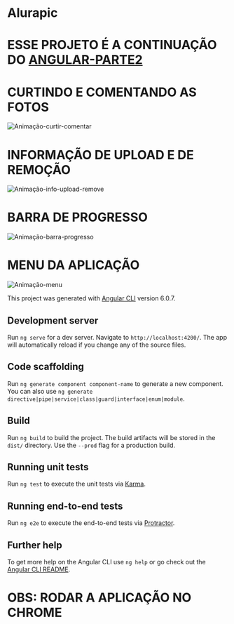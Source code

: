 # Alurapic

# ESSE PROJETO É A CONTINUAÇÃO DO [ANGULAR-PARTE2](https://github.com/MatheusMenecucci23/angular-parte2)

# CURTINDO E COMENTANDO AS FOTOS
![Animação-curtir-comentar](https://user-images.githubusercontent.com/72262553/130475804-9b50493b-3819-49f8-8b6b-38a2d54aabdf.gif)

# INFORMAÇÃO DE UPLOAD E DE REMOÇÃO
![Animação-info-upload-remove](https://user-images.githubusercontent.com/72262553/130475832-4a722b89-2a33-4def-b108-4fb93da6f186.gif)

# BARRA DE PROGRESSO
![Animação-barra-progresso](https://user-images.githubusercontent.com/72262553/130797820-0ac32134-f302-4f48-b785-d6d64b6599c6.gif)

# MENU DA APLICAÇÃO
![Animação-menu](https://user-images.githubusercontent.com/72262553/130797853-7a62312e-4a08-4192-8519-6306f7e17882.gif)



This project was generated with [Angular CLI](https://github.com/angular/angular-cli) version 6.0.7.

## Development server

Run `ng serve` for a dev server. Navigate to `http://localhost:4200/`. The app will automatically reload if you change any of the source files.

## Code scaffolding

Run `ng generate component component-name` to generate a new component. You can also use `ng generate directive|pipe|service|class|guard|interface|enum|module`.

## Build

Run `ng build` to build the project. The build artifacts will be stored in the `dist/` directory. Use the `--prod` flag for a production build.

## Running unit tests

Run `ng test` to execute the unit tests via [Karma](https://karma-runner.github.io).

## Running end-to-end tests

Run `ng e2e` to execute the end-to-end tests via [Protractor](http://www.protractortest.org/).

## Further help

To get more help on the Angular CLI use `ng help` or go check out the [Angular CLI README](https://github.com/angular/angular-cli/blob/master/README.md).

# OBS: RODAR A APLICAÇÃO NO CHROME
